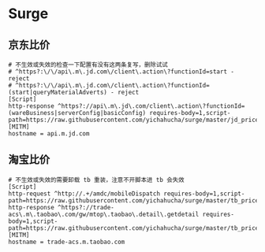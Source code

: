 # Surge

## 京东比价

	# 不生效或失效的检查一下配置有没有这两条复写，删除试试
	# ^https?:\/\/api\.m\.jd.com\/client\.action\?functionId=start - reject
	# ^https?:\/\/api\.m\.jd.com\/client\.action\?functionId=(start|queryMaterialAdverts) - reject
	[Script]
	http-response ^https?://api\.m\.jd\.com/client\.action\?functionId=(wareBusiness|serverConfig|basicConfig) requires-body=1,script-path=https://raw.githubusercontent.com/yichahucha/surge/master/jd_price.js
	[MITM]
	hostname = api.m.jd.com


## 淘宝比价

	# 不生效或失效的需要卸载 tb 重装，注意不开脚本进 tb 会失效
	[Script]
	http-request ^http://.+/amdc/mobileDispatch requires-body=1,script-path=https://raw.githubusercontent.com/yichahucha/surge/master/tb_price.js
	http-response ^https?://trade-acs\.m\.taobao\.com/gw/mtop\.taobao\.detail\.getdetail requires-body=1,script-path=https://raw.githubusercontent.com/yichahucha/surge/master/tb_price.js
	[MITM]
	hostname = trade-acs.m.taobao.com
